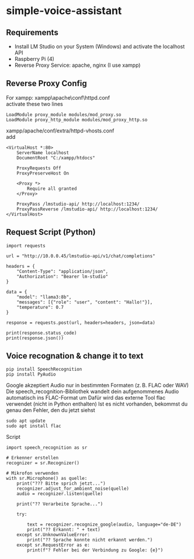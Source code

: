 # simple-voice-assistant

## Requirements
- Install LM Studio on your System (Windows) and activate the localhost API
- Raspberry Pi (4)
- Reverse Proxy Service: apache, nginx (I use xampp)

## Reverse Proxy Config
For xampp:
xampp\apache\conf\httpd.conf   
activate these two lines
```
LoadModule proxy_module modules/mod_proxy.so
LoadModule proxy_http_module modules/mod_proxy_http.so
```

xampp/apache/conf/extra/httpd-vhosts.conf   
add
```
<VirtualHost *:80>
    ServerName localhost
    DocumentRoot "C:/xampp/htdocs"

    ProxyRequests Off
    ProxyPreserveHost On

    <Proxy *>
        Require all granted
    </Proxy>

    ProxyPass /lmstudio-api/ http://localhost:1234/
    ProxyPassReverse /lmstudio-api/ http://localhost:1234/
</VirtualHost>
```

## Request Script (Python)
```
import requests

url = "http://10.0.0.45/lmstudio-api/v1/chat/completions"

headers = {
    "Content-Type": "application/json",
    "Authorization": "Bearer lm-studio"
}

data = {
    "model": "llama3:8b",
    "messages": [{"role": "user", "content": "Hallo!"}],
    "temperature": 0.7
}

response = requests.post(url, headers=headers, json=data)

print(response.status_code)
print(response.json())

```

## Voice recognation & change it to text
```
pip install SpeechRecognition
pip install PyAudio
```

Google akzeptiert Audio nur in bestimmten Formaten (z. B. FLAC oder WAV)
Die speech_recognition-Bibliothek wandelt dein aufgenommenes Audio automatisch ins FLAC-Format um
Dafür wird das externe Tool flac verwendet (nicht in Python enthalten)
Ist es nicht vorhanden, bekommst du genau den Fehler, den du jetzt siehst
```
sudo apt update
sudo apt install flac
```

Script
```
import speech_recognition as sr

# Erkenner erstellen
recognizer = sr.Recognizer()

# Mikrofon verwenden
with sr.Microphone() as quelle:
    print("??? Bitte sprich jetzt...")
    recognizer.adjust_for_ambient_noise(quelle)  
    audio = recognizer.listen(quelle)           

    print("?? Verarbeite Sprache...")

    try:
        
        text = recognizer.recognize_google(audio, language="de-DE")
        print("?? Erkannt: " + text)
    except sr.UnknownValueError:
        print("?? Sprache konnte nicht erkannt werden.")
    except sr.RequestError as e:
        print(f"? Fehler bei der Verbindung zu Google: {e}")
```
